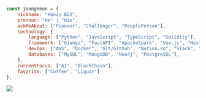 ```javascript
const joongHeon = {
    nickname: "Hon2y B22",
    pronoun: "He" | "Him",
    askMeAbout: ["Pioneer", "Challenger", "PeoplePerson"],
    technology: {
        language: ["Python", "JavaScript", "TypeScript", "Solidity"],
        framework: ["Django", "FastAPI", "ApacheSpark", "Vue.js", "Next.js", "Nest.js"],
        devOps: ["AWS", "Docker", 'Git/Github', "Notion.so", "Slack", "Jira", "Asana"],
        databases: ["MySQL", "MongoDB", "Neo4j", "PostgreSQL"],
    },
    currentFocus: ["AI", "BlockChain"],
    favorite: ["Coffee", "Liquor"]
};
```

<a href="https://honeycomb.oopy.io/" target="_blank"><img src="https://img.shields.io/badge/기술 블로그-000000?style=social&logo=notion"/></a><br>
